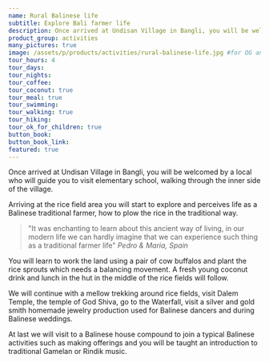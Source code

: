 ```yaml
---
name: Rural Balinese life
subtitle: Explore Bali farmer life
description: Once arrived at Undisan Village in Bangli, you will be welcomed by a local who will guide you to visit elementary school, walking through the inner side of the village. Arriving at the rice field area you will start to explore and perceives life as a Balinese traditional farmer, how to plow the rice in the traditional way.
product_group: activities
many_pictures: true
image: /assets/p/products/activities/rural-balinese-life.jpg #for OG and twitter cards
tour_hours: 4
tour_days:
tour_nights:
tour_coffee:
tour_coconut: true
tour_meal: true
tour_swimming:
tour_walking: true
tour_hiking:
tour_ok_for_children: true
button_book:
button_book_link:
featured: true
---
```


Once arrived at Undisan Village in Bangli, you will be welcomed by a local who will guide you to visit elementary school, walking through the inner side of the village.

Arriving at the rice field area you will start to explore and perceives life as a Balinese traditional farmer, how to plow the rice in the traditional way.

>"It was enchanting to learn about this ancient way of living, in our modern life we can hardly imagine that we can experience such thing as a traditional farmer life" _Pedro & Maria, Spain_


You will learn to work the land using a pair of cow buffalos and plant the rice sprouts which needs a balancing movement. A fresh young coconut drink and lunch in the hut in the middle of the rice fields will follow.

We will continue with a mellow trekking around rice fields, visit Dalem Temple, the temple of God Shiva, go to the Waterfall, visit a silver and gold smith homemade jewelry production used for Balinese dancers and during Balinese weddings.

At last we will visit to a Balinese house compound to join a typical Balinese activities such as making offerings and you will be taught an introduction to traditional Gamelan or Rindik music.
